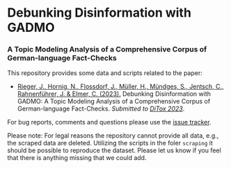 # Debunking Disinformation with GADMO
### A Topic Modeling Analysis of a Comprehensive Corpus of German-language Fact-Checks

This repository provides some data and scripts related to the paper:

* [Rieger, J., Hornig, N., Flossdorf, J., Müller, H., Mündges, S., Jentsch, C., Rahnenführer, J. & Elmer, C. (2023).](https://github.com/GADMO-EU/DiTox2023/blob/master/paper_submission.pdf) Debunking Disinformation with GADMO: A Topic Modeling Analysis of a Comprehensive Corpus of German-language Fact-Checks. *Submitted to [DiTox 2023](https://ditox.ait.ac.at/)*.

For bug reports, comments and questions please use the [issue tracker](https://github.com/GADMO-EU/DiTox2023/issues).

Please note: For legal reasons the repository cannot provide all data, e.g., the scraped data are deleted. Utilizing the scripts in the foler `scraping` it should be possible to reproduce the dataset. Please let us know if you feel that there is anything missing that we could add.
